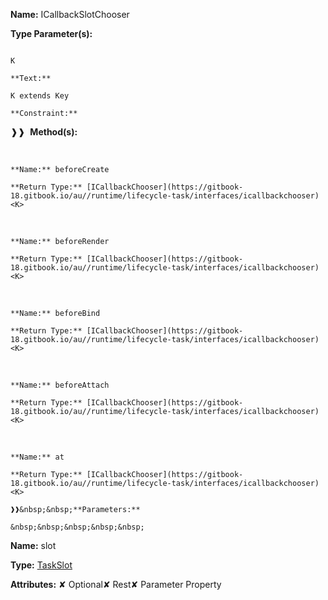 **Name:** ICallbackSlotChooser

**Type Parameter(s):**

```**Name:**

K

**Text:**

K extends Key

**Constraint:**

```

❱❱&nbsp;&nbsp;**Method(s):**

&nbsp;&nbsp;&nbsp;&nbsp;&nbsp;
```
**Name:** beforeCreate

**Return Type:** [ICallbackChooser](https://gitbook-18.gitbook.io/au//runtime/lifecycle-task/interfaces/icallbackchooser)<K>

```

&nbsp;&nbsp;&nbsp;&nbsp;&nbsp;
```
**Name:** beforeRender

**Return Type:** [ICallbackChooser](https://gitbook-18.gitbook.io/au//runtime/lifecycle-task/interfaces/icallbackchooser)<K>

```

&nbsp;&nbsp;&nbsp;&nbsp;&nbsp;
```
**Name:** beforeBind

**Return Type:** [ICallbackChooser](https://gitbook-18.gitbook.io/au//runtime/lifecycle-task/interfaces/icallbackchooser)<K>

```

&nbsp;&nbsp;&nbsp;&nbsp;&nbsp;
```
**Name:** beforeAttach

**Return Type:** [ICallbackChooser](https://gitbook-18.gitbook.io/au//runtime/lifecycle-task/interfaces/icallbackchooser)<K>

```

&nbsp;&nbsp;&nbsp;&nbsp;&nbsp;
```
**Name:** at

**Return Type:** [ICallbackChooser](https://gitbook-18.gitbook.io/au//runtime/lifecycle-task/interfaces/icallbackchooser)<K>

❱❱&nbsp;&nbsp;**Parameters:**

&nbsp;&nbsp;&nbsp;&nbsp;&nbsp;
```
**Name:** slot

**Type:** [TaskSlot](https://gitbook-18.gitbook.io/au//runtime/lifecycle-task/enums/taskslot)

**Attributes:** ✘ Optional✘ Rest✘ Parameter Property

```

```

